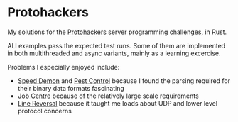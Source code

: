 # Protohackers

My solutions for the [Protohackers](https://protohackers.com) server programming challenges, in Rust.

ALl examples pass the expected test runs. Some of them are implemented in both multithreaded and async
variants, mainly as a learning excercise.

Problems I especially enjoyed include:
- [Speed Demon](https://protohackers.com/problem/6) and [Pest Control](https://protohackers.com/problem/11)
because I found the parsing required for their binary data formats fascinating
- [Job Centre](https://protohackers.com/problem/9) because of the relatively large scale requirements
- [Line Reversal](https://protohackers.com/problem/7) because it taught me loads about UDP and lower level protocol concerns
